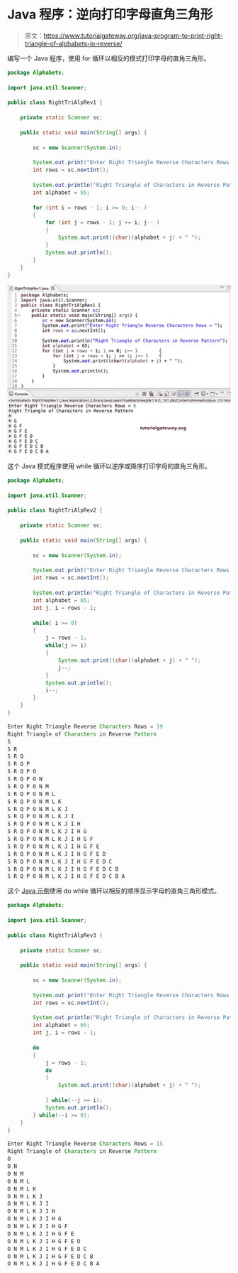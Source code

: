 # Java 程序：逆向打印字母直角三角形

> 原文：<https://www.tutorialgateway.org/java-program-to-print-right-triangle-of-alphabets-in-reverse/>

编写一个 Java 程序，使用 for 循环以相反的模式打印字母的直角三角形。

```java
package Alphabets;

import java.util.Scanner;

public class RightTriAlpRev1 {

	private static Scanner sc;

	public static void main(String[] args) {

		sc = new Scanner(System.in);	

		System.out.print("Enter Right Triangle Reverse Characters Rows = ");
		int rows = sc.nextInt();

		System.out.println("Right Triangle of Characters in Reverse Pattern");
		int alphabet = 65;

		for (int i = rows - 1; i >= 0; i-- ) 
		{
			for (int j = rows - 1; j >= i; j-- ) 	
			{
				System.out.print((char)(alphabet + j) + " ");
			}
			System.out.println();
		}
	}
}
```

![Java Program to Print Right Triangle of Alphabets in Reverse](img/8a62570f7eb8bc3c7cdc2fde738e1d41.png)

这个 Java 模式程序使用 while 循环以逆序或降序打印字母的直角三角形。

```java
package Alphabets;

import java.util.Scanner;

public class RightTriAlpRev2 {

	private static Scanner sc;

	public static void main(String[] args) {

		sc = new Scanner(System.in);	

		System.out.print("Enter Right Triangle Reverse Characters Rows = ");
		int rows = sc.nextInt();

		System.out.println("Right Triangle of Characters in Reverse Pattern");
		int alphabet = 65;
		int j, i = rows - 1;

		while( i >= 0) 
		{
			j = rows - 1;
			while(j >= i) 	
			{
				System.out.print((char)(alphabet + j) + " ");
				j--;
			}
			System.out.println();
			i--;
		}
	}
}
```

```java
Enter Right Triangle Reverse Characters Rows = 19
Right Triangle of Characters in Reverse Pattern
S 
S R 
S R Q 
S R Q P 
S R Q P O 
S R Q P O N 
S R Q P O N M 
S R Q P O N M L 
S R Q P O N M L K 
S R Q P O N M L K J 
S R Q P O N M L K J I 
S R Q P O N M L K J I H 
S R Q P O N M L K J I H G 
S R Q P O N M L K J I H G F 
S R Q P O N M L K J I H G F E 
S R Q P O N M L K J I H G F E D 
S R Q P O N M L K J I H G F E D C 
S R Q P O N M L K J I H G F E D C B 
S R Q P O N M L K J I H G F E D C B A 
```

这个 [Java 示例](https://www.tutorialgateway.org/learn-java-programs/)使用 do while 循环以相反的顺序显示字母的直角三角形模式。

```java
package Alphabets;

import java.util.Scanner;

public class RightTriAlpRev3 {

	private static Scanner sc;

	public static void main(String[] args) {

		sc = new Scanner(System.in);	

		System.out.print("Enter Right Triangle Reverse Characters Rows = ");
		int rows = sc.nextInt();

		System.out.println("Right Triangle of Characters in Reverse Pattern");
		int alphabet = 65;
		int j, i = rows - 1;

		do
		{
			j = rows - 1;
			do  	
			{
				System.out.print((char)(alphabet + j) + " ");

			} while(--j >= i);
			System.out.println();
		} while(--i >= 0);
	}
}
```

```java
Enter Right Triangle Reverse Characters Rows = 15
Right Triangle of Characters in Reverse Pattern
O 
O N 
O N M 
O N M L 
O N M L K 
O N M L K J 
O N M L K J I 
O N M L K J I H 
O N M L K J I H G 
O N M L K J I H G F 
O N M L K J I H G F E 
O N M L K J I H G F E D 
O N M L K J I H G F E D C 
O N M L K J I H G F E D C B 
O N M L K J I H G F E D C B A 
```